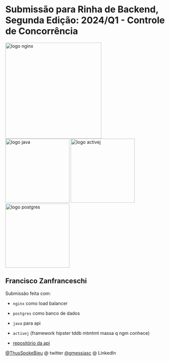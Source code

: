 # Submissão para Rinha de Backend, Segunda Edição: 2024/Q1 - Controle de Concorrência


<img src="https://upload.wikimedia.org/wikipedia/commons/c/c5/Nginx_logo.svg" alt="logo nginx" width="300" height="auto">
<br />
<img src="https://upload.wikimedia.org/wikipedia/commons/5/5d/Clojure_logo.svg" alt="logo java" width="200" height="auto">
<img src="https://activej.io/img/logo.webp" alt="logo activej" width="200" height="auto">
<img src="https://upload.wikimedia.org/wikipedia/commons/2/29/Postgresql_elephant.svg" alt="logo postgres" width="200" height="auto">


## Francisco Zanfranceschi
Submissão feita com:
- `nginx` como load balancer
- `postgres` como banco de dados
- `java` para api 
- `activej` (framework hipster tddb mtmtmt massa q ngm conhece)

- [repositório da api](https://github.com/ThusSpokeBieu/rinha-crebito-activej/)

[@ThusSpokeBieu](https://twitter.com/thusspokebieu) @ twitter
[@gmessiasc](https://www.linkedin.com/in/gmessiasc/) @ LinkedIn
